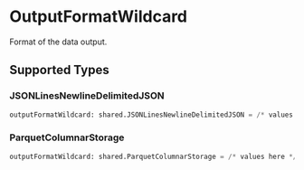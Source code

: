 # OutputFormatWildcard

Format of the data output.


## Supported Types

### JSONLinesNewlineDelimitedJSON

```python
outputFormatWildcard: shared.JSONLinesNewlineDelimitedJSON = /* values here */
```

### ParquetColumnarStorage

```python
outputFormatWildcard: shared.ParquetColumnarStorage = /* values here */
```

